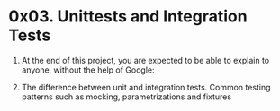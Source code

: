 # 0x03. Unittests and Integration Tests

1. At the end of this project, you are expected to be able to explain to anyone, without the help of Google:

2. The difference between unit and integration tests.
Common testing patterns such as mocking, parametrizations and fixtures
